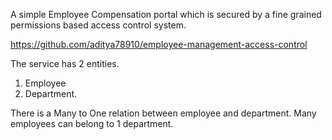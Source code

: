 A simple Employee Compensation portal which is secured by a fine grained permissions based access control system.

https://github.com/aditya78910/employee-management-access-control

The service has 2 entities. 

1. Employee
2. Department.

There is a Many to One relation between employee and department. Many employees can belong to 1 department.

